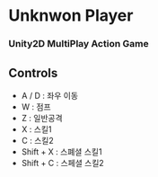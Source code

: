 # Unknwon Player
### Unity2D MultiPlay Action Game

## Controls
- A / D : 좌우 이동
- W : 점프
- Z : 일반공격
- X : 스킬1
- C : 스킬2
- Shift + X : 스폐셜 스킬1
- Shift + C : 스페셜 스킬2
